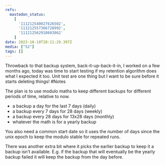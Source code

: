```yaml
---
refs:
  mastodon_status:
    [
      '111212540027626502',
      '111212557366728992',
      '111212562918603862'
    ]
date: 2023-10-10T20:11:29.397Z
media: ["52"]
tags: []
---
```


Throwback to that backup system, back-it-up-back-it-in, I worked on a few months ago, today was time to start testing if my retention algorithm does what I expected it too. Unit test are one thing but I want to be sure before it starts deleting things! #Notes

The plan is to use modulo maths to keep different backups for different periods of time, relative to now.

- a backup a day for the last 7 days (daily)
- a backup every 7 days for 28 days (weekly)
- a backup every 28 days for 13x28 days (monthly)
- whatever the math is for a yearly backup

You also need a common start date so it uses the number of days since the unix epoch to keep the modulo stable for repeated runs.

There was another extra bit where it picks the earlier backup to keep it a backup isn’t available. E.g. if the backup that will eventually be the yearly backup failed it will keep the backup from the day before.
